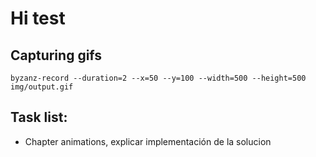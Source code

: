 # Hi test

## Capturing gifs

```
byzanz-record --duration=2 --x=50 --y=100 --width=500 --height=500 img/output.gif
```

## Task list:
- Chapter animations, explicar implementación de la solucion